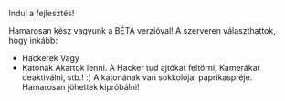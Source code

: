 Indul a fejlesztés!

Hamarosan kész vagyunk a BÉTA verzióval!
A szerveren választhattok, hogy inkább:
- Hackerek
Vagy
- Katonák
Akartok lenni.
A Hacker tud ajtókat feltörni, Kamerákat
deaktiválni, stb.! :)
A katonának van sokkolója, paprikaspréje.
Hamarosan jöhettek kipróbálni!
